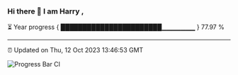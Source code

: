 ### Hi there 👋 I am Harry , 

⏳ Year progress { ███████████████████████▁▁▁▁▁▁▁ } 77.97 %

---

⏰ Updated on Thu, 12 Oct 2023 13:46:53 GMT

![Progress Bar CI](https://github.com/duykhang68/duykhang68/workflows/Progress%20Bar%20CI/badge.svg)
